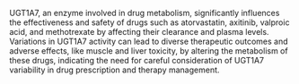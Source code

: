 UGT1A7, an enzyme involved in drug metabolism, significantly influences the effectiveness and safety of drugs such as atorvastatin, axitinib, valproic acid, and methotrexate by affecting their clearance and plasma levels. Variations in UGT1A7 activity can lead to diverse therapeutic outcomes and adverse effects, like muscle and liver toxicity, by altering the metabolism of these drugs, indicating the need for careful consideration of UGT1A7 variability in drug prescription and therapy management.